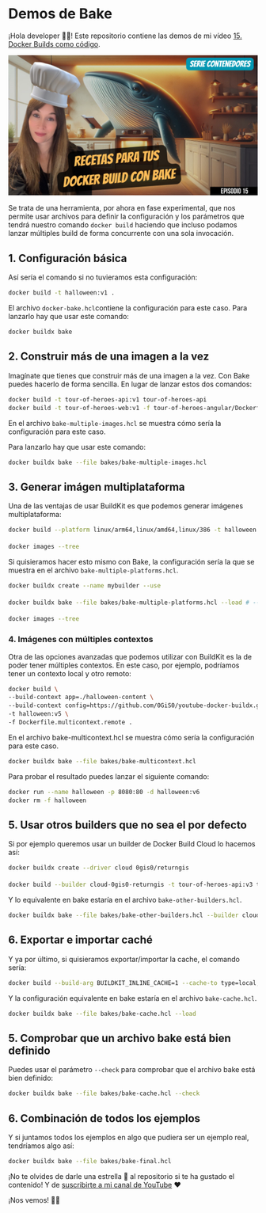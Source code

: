 # Demos de Bake

¡Hola developer 👋🏻! Este repositorio contiene las demos de mi vídeo [15. Docker Builds como código](https://youtu.be/_lzDrXJssw8). 

[![Docker Builds como código](docs/images/Serie%20Contenedores%20-%20Episodio%2015.png)](https://youtu.be/_lzDrXJssw8)

Se trata de una herramienta, por ahora en fase experimental, que nos permite usar archivos para definir la configuración y los parámetros que tendrá nuestro comando `docker build` haciendo que incluso podamos lanzar múltiples build de forma concurrente con una sola invocación.


## 1. Configuración básica

Así sería el comando si no tuvieramos esta configuración:

```bash
docker build -t halloween:v1 .
```
El archivo `docker-bake.hcl`contiene la configuración para este caso. Para lanzarlo hay que usar este comando:

```bash
docker buildx bake
```

## 2. Construir más de una imagen a la vez

Imagínate que tienes que construir más de una imagen a la vez. Con Bake puedes hacerlo de forma sencilla. En lugar de lanzar estos dos comandos:

```bash
docker build -t tour-of-heroes-api:v1 tour-of-heroes-api
docker build -t tour-of-heroes-web:v1 -f tour-of-heroes-angular/Dockerfile.gh-copilot tour-of-heroes-angular
```

En el archivo `bake-multiple-images.hcl` se muestra cómo sería la configuración para este caso.

Para lanzarlo hay que usar este comando:

```bash
docker buildx bake --file bakes/bake-multiple-images.hcl
```

## 3. Generar imágen multiplataforma

Una de las ventajas de usar BuildKit es que podemos generar imágenes multiplataforma:

```bash
docker build --platform linux/arm64,linux/amd64,linux/386 -t halloween:v3 .

docker images --tree
```

Si quisieramos hacer esto mismo con Bake, la configuración sería la que se muestra en el archivo `bake-multiple-platforms.hcl`.

```bash
docker buildx create --name mybuilder --use 

docker buildx bake --file bakes/bake-multiple-platforms.hcl --load # --load does not work in ARM machines

docker images --tree
```

### 4. Imágenes con múltiples contextos

Otra de las opciones avanzadas que podemos utilizar con BuildKit es la de poder tener múltiples contextos. En este caso, por ejemplo, podríamos tener un contexto local y otro remoto:

```bash
docker build \
--build-context app=./halloween-content \
--build-context config=https://github.com/0GiS0/youtube-docker-buildx.git#main \
-t halloween:v5 \
-f Dockerfile.multicontext.remote .
```

En el archivo bake-multicontext.hcl se muestra cómo sería la configuración para este caso.

```bash
docker buildx bake --file bakes/bake-multicontext.hcl
```

Para probar el resultado puedes lanzar el siguiente comando:

```bash
docker run --name halloween -p 8080:80 -d halloween:v6
docker rm -f halloween
```


## 5. Usar otros builders que no sea el por defecto

Si por ejemplo queremos usar un builder de Docker Build Cloud lo hacemos así:

```bash
docker buildx create --driver cloud 0gis0/returngis

docker build --builder cloud-0gis0-returngis -t tour-of-heroes-api:v3 tour-of-heroes-api
```

Y lo equivalente en bake estaría en el archivo `bake-other-builders.hcl`.

```bash
docker buildx bake --file bakes/bake-other-builders.hcl --builder cloud-0gis0-returngis
```


## 6. Exportar e importar caché

Y ya por último, si quisieramos exportar/importar la cache, el comando sería:

```bash
docker build --build-arg BUILDKIT_INLINE_CACHE=1 --cache-to type=local,dest=./cache --cache-from type=local,src=./cache -t tour-of-heroes-web:v3 .
```

Y la configuración equivalente en bake estaría en el archivo `bake-cache.hcl`.

```bash
docker buildx bake --file bakes/bake-cache.hcl --load
```

## 5. Comprobar que un archivo bake está bien definido

Puedes usar el parámetro `--check` para comprobar que el archivo bake está bien definido:

```bash
docker buildx bake --file bakes/bake-cache.hcl --check
```

## 6. Combinación de todos los ejemplos

Y si juntamos todos los ejemplos en algo que pudiera ser un ejemplo real, tendríamos algo así:

```bash
docker buildx bake --file bakes/bake-final.hcl
```

¡No te olvides de darle una estrella 🌟 al repositorio si te ha gustado el contenido! Y de [suscribirte a mi canal de YouTube](https://www.youtube.com/@returngis) ❤️

¡Nos vemos! 👋🏻